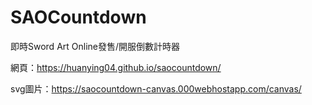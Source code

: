 # SAOCountdown
即時Sword Art Online發售/開服倒數計時器

網頁：https://huanying04.github.io/saocountdown/

svg圖片：https://saocountdown-canvas.000webhostapp.com/canvas/